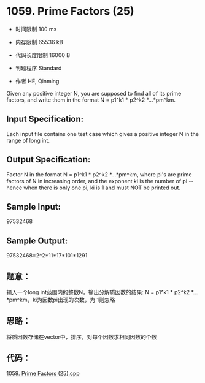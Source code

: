 # 1059. Prime Factors (25)



* 时间限制 100 ms



* 内存限制 65536 kB



* 代码长度限制 16000 B



* 判题程序 Standard 

* 作者 HE, Qinming



Given any positive integer N, you are supposed to find all of its prime factors, and write them in the 
format N = p1^k1 * p2^k2 *…*pm^km.

## Input Specification: 

Each input file contains one test case which gives a positive integer N in the range of long int.

## Output Specification: 

Factor N in the format N = p1^k1 * p2^k2 *…*pm^km, where pi's are prime factors of N in increasing order, 
and the exponent ki is the number of pi -- hence when there is only one pi, ki is 1 and must NOT be printed 
out.


## Sample Input:

97532468

## Sample Output:

97532468=2^2\*11\*17\*101\*1291

## 题意：

输入一个long int范围内的整数N，输出分解质因数的结果: N = p1^k1 \* p2^k2 \*…\*pm^km，ki为因数pi出现的次数，为
1则忽略


## 思路：

将质因数存储在vector中，排序，对每个因数求相同因数的个数


## 代码：
[1059. Prime Factors (25).cpp](https://github.com/jerrykcode/PAT-Advanced-Level-Practise/blob/master/1059.%20Prime%20Factors%20(25)/1059.%20Prime%20Factors%20(25).cpp)